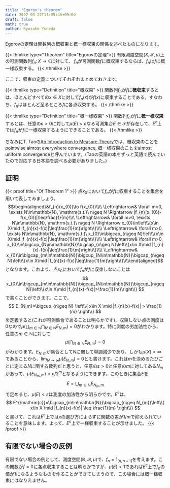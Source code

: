```yaml
---
title: "Egorov's theorem"
date: 2022-03-22T13:05:46+09:00
draft: false
math: true
author: Ryosuke Yoneda
---
```


Egorovの定理は関数列の概収束と概一様収束の関係を述べたものになります。

{{< thmlike type="Theorem" title="Egorovの定理">}}
有限測度空間$(X,\mathcal{F},\mu)$上の可測関数列$f_{n}\colon X\to\mathbb{C}$に対して、
$f_{n}$が可測関数$f$に概収束するならば、$f_{n}$は$f$に概一様収束する。
{{< /thmlike >}}

ここで、収束の定義についてそれぞれまとめておきます。

{{< thmlike type="Definition" title="概収束" >}}
関数列$f_{n}$が$f$に**概収束**するとは、ほとんどすべての$x\in X$に対して$f_{n}(x)$が$f(x)$に収束することである。すなわち、$f_{n}$はほとんど至るところ$f$に各点収束する。
{{< /thmlike >}}

{{< thmlike type="Definition" title="概一様収束" >}}
関数列$f_{n}$が$f$に**概一様収束**するとは、任意の$\varepsilon>0$に対して$\mu(E)<\varepsilon$なる可測集合$E\in\mathcal{F}$が存在して、$E^{\mathrm{c}}$上では$f_{n}$が$f$に一様収束するようにできることである。
{{< /thmlike >}}

ちなみにT. Taoの[An Introduction to Measure Theory](https://bookstore.ams.org/gsm-126)では、概収束のことをpointwise almost everywhere convergence, 概一様収束のことをalmost uniform convergenceと呼んでいます。(Taoの英語の本をずっと英語で読んでいたので対応する日本語を調べる必要がありました。)

## 証明
{{< proof title="Of Theorem 1" >}}
点$x_{0}$において$f_{n}$が$f$に収束することを集合を用いて表してみましょう。
$$\begin{aligned}&f_{n}(x_{0})\to f(x_{0})\\\\ \Leftrightarrow& \forall m>0, \exists N\in\mathbb{N}, \mathrm{s.t.}\ n\geq N \Rightarrow |f_{n}(x_{0})-f(x_{0})|\leq\frac{1}{m}\\\\ \Leftrightarrow& \forall m>0, \exists N\in\mathbb{N}, \mathrm{s.t.}\ n\geq N \Rightarrow x_{0}\in\left\\{x\in X\mid |f_{n}(x)-f(x)|\leq\frac{1}{m}\right\\}\\\\ \Leftrightarrow& \forall m>0, \exists N\in\mathbb{N}, \mathrm{s.t.}\ x_{0}\in\bigcap_{n\geq N}\left\\{x\in X\mid |f_{n}(x)-f(x)|\leq\frac{1}{m}\right\\}\\\\ \Leftrightarrow& \forall m>0,  x_{0}\in\bigcup_{N\in\mathbb{N}}\bigcap_{n\geq N}\left\\{x\in X\mid |f_{n}(x)-f(x)|\leq\frac{1}{m}\right\\}\\\\ \Leftrightarrow& x_{0}\in\bigcap_{m\in\mathbb{N}}\bigcup_{N\in\mathbb{N}}\bigcap_{n\geq N}\left\\{x\in X\mid |f_{n}(x)-f(x)|\leq\frac{1}{m}\right\\}\\\\\end{aligned}$$
となります。これより、点$x_{0}$において$f_{n}$が$f$に収束しないことは
$$
x_{0}\in\bigcup_{m\in\mathbb{N}}\bigcap_{N\in\mathbb{N}}\bigcup_{n\geq N}\left\\{x\in X\mid |f_{n}(x)-f(x)|>\frac{1}{m}\right\\}
$$
で書くことができます。ここで、
$$
E_{N,m}=\bigcup_{n\geq N} \left\\{ x\in X \mid |f_{n}(x)-f(x)| > \frac{1}{m} \right\\}
$$
を定義すると(これが可測集合であることは明らかです)、収束しない点の測度は0なので$\mu(\bigcup_{m\in\mathbb{N}}\bigcap_{N\in\mathbb{N}}E_{N,m})=0$がわかります。特に測度の劣加法性から、任意の$m\in\mathbb{N}$に対して
$$
\mu\left(\bigcap_{N\in\mathbb{N}}E_{N,m}\right)=0
$$
がわかります。$E_{N,m}$が集合として$N$に関して単調減少であり、しかも$\mu(X)<\infty$であることから、$\lim_{N\to\infty}\mu\left(E_{N,m}\right)=0$とも書けます。これは$m$を決めるたびごとに定まる$N$に関する数列だと思うと、任意の$\varepsilon>0$と任意の$m$に対してある$N_{m}$があって、$\mu\left(E_{N_{m},m}\right)<\varepsilon/2^{m}$となるようにできます。このときに集合$E$を
$$
E=\bigcup_{m\in\mathbb{N}}E_{N_{m},m}
$$
で定めると、$\mu(E)<\varepsilon$は測度の加法性から明らかです。$E^{\mathrm{c}}$は、
$$
E^{\mathrm{c}}=\bigcap_{m\in\mathbb{N}}\bigcap_{n\geq N_{m}}\left\\{ x\in X \mid |f_{n}(x)-f(x)| \leq \frac{1}{m} \right\\}
$$
と書けて、これは$E^{\mathrm{c}}$上では$x$の選び方によらずに関数の差が$1/m$で抑えられていることを意味します。よって、$E^{\mathrm{c}}$上で一様収束することが示せました。
{{< /proof >}}

## 有限でない場合の反例
有限でない場合の例として、測度空間$(\mathbb{R}, \mathcal{B}, \mu)$で、$f_{n}=1_{[n,n+1]}$を考えます。この関数が$f=0$に各点収束することは明らかですが、$\mu(E)<1$であれば$E^{\mathrm{c}}$上で$f_{n}$の値が1になるようなものを作ることができてしまうので、この場合には概一様収束にはなりえません。
